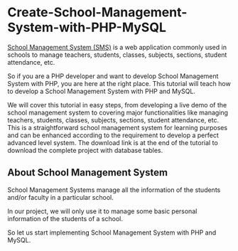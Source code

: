 # Create-School-Management-System-with-PHP-MySQL

[School Management System (SMS)](https://getprojects.org/create-school-management-system-with-php-mysql/) is a web application commonly used in schools to manage teachers, students, classes, subjects, sections, student attendance, etc.

So if you are a PHP developer and want to develop School Management System with PHP, you are here at the right place. This tutorial will teach how to develop a School Management System with PHP and MySQL.

We will cover this tutorial in easy steps, from developing a live demo of the school management system to covering major functionalities like managing teachers, students, classes, subjects, sections, student attendance, etc. This is a straightforward school management system for learning purposes and can be enhanced according to the requirement to develop a perfect advanced level system. The download link is at the end of the tutorial to download the complete project with database tables.

## About School Management System

School Management Systems manage all the information of the students and/or faculty in a particular school.

In our project, we will only use it to manage some basic personal information of the students of a school.

So let us start implementing School Management System with PHP and MySQL.
